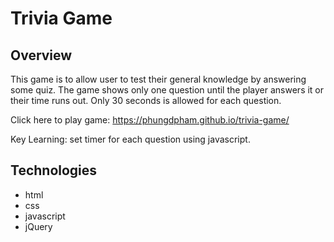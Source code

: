 # Trivia Game

## Overview
This game is to allow user to test their general knowledge by answering some quiz. The game shows only one question until the player answers it or their time runs out. Only 30 seconds is allowed for each question.

Click here to play game: https://phungdpham.github.io/trivia-game/

Key Learning: set timer for each question using javascript.

## Technologies

* html
* css
* javascript
* jQuery
